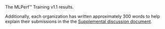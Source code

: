 The MLPerf™ Training v1.1 results.

Additionally, each organization has written approximately 300 words to help explain their submissions in the the [Supplemental discussion document](https://github.com/mlcommons/training_results_v1.1/blob/main/MLPerf%20Training%201.1%20Submitter%20Summaries.pdf).
